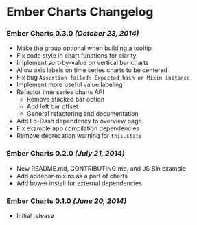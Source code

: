 # Ember Charts Changelog

### Ember Charts 0.3.0 _(October 23, 2014)_

* Make the group optional when building a tooltip
* Fix code style in chart functions for clarity
* Implement sort-by-value on vertical bar charts
* Allow axis labels on time series charts to be centered
* Fix bug `Assertion failed: Expected hash or Mixin instance`
* Implement more useful value labeling
* Refactor time series charts API
  * Remove stacked bar option
  * Add left bar offset
  * General refactoring and documentation
* Add Lo-Dash dependency to overview page
* Fix example app compilation dependencies
* Remove deprecation warning for `this.state`

### Ember Charts 0.2.0 _(July 21, 2014)_

* New README.md, CONTRIBUTING.md, and JS Bin example
* Add addepar-mixins as a part of charts
* Add bower install for external dependencies

### Ember Charts 0.1.0 _(June 20, 2014)_

* Initial release
